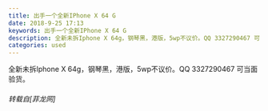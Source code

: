 ```yaml
---
title: 出手一个全新IPhone X 64 G
date: 2018-9-25 17:13
keywords: 出手一个全新IPhone X 64 G
description: 全新未拆Iphone X 64g，钢琴黑，港版，5wp不议价。QQ 3327290467 可当面验货。
categories: used
---
```

<td class="t_f" id="postmessage_1878463">

全新未拆Iphone X 64g，钢琴黑，港版，5wp不议价。QQ 3327290467 可当面验货。</td>
###### 转载自[菲龙网]